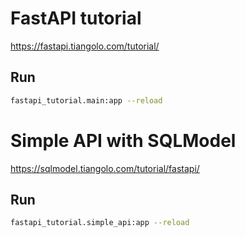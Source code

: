 # FastAPI tutorial

https://fastapi.tiangolo.com/tutorial/


## Run

```sh
fastapi_tutorial.main:app --reload
```

# Simple API with SQLModel

https://sqlmodel.tiangolo.com/tutorial/fastapi/

## Run

```sh
fastapi_tutorial.simple_api:app --reload
```
